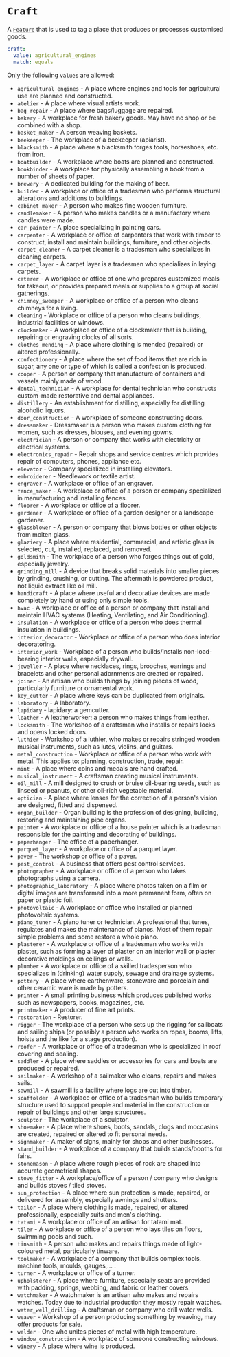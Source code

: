 # `Craft`

A [`Feature`](../settings/feature.md) that is used to tag a place that produces or processes customised goods.

```yml
craft:
  value: agricultural_engines
  match: equals
```

Only the following `value`s are allowed:

* `agricultural_engines` - A place where engines and tools for agricultural use are planned and constructed.
* `atelier` - A place where visual artists work.
* `bag_repair` - A place where bags/luggage are repaired.
* `bakery` - A workplace for fresh bakery goods. May have no shop or be combined with a shop.
* `basket_maker` - A person weaving baskets.
* `beekeeper` - The workplace of a beekeeper (apiarist).
* `blacksmith` - A place where a blacksmith forges tools, horseshoes, etc. from iron.
* `boatbuilder` - A workplace where boats are planned and constructed.
* `bookbinder` - A workplace for physically assembling a book from a number of sheets of paper.
* `brewery` - A dedicated building for the making of beer.
* `builder` - A workplace or office of a tradesman who performs structural alterations and additions to buildings.
* `cabinet_maker` - A person who makes fine wooden furniture.
* `candlemaker` - A person who makes candles or a manufactory where candles were made.
* `car_painter` - A place specializing in painting cars.
* `carpenter` - A workplace or office of carpenters that work with timber to construct, install and maintain buildings, furniture, and other objects.
* `carpet_cleaner` - A carpet cleaner is a tradesman who specializes in cleaning carpets.
* `carpet_layer` - A carpet layer is a tradesmen who specializes in laying carpets.
* `caterer` - A workplace or office of one who prepares customized meals for takeout, or provides prepared meals or supplies to a group at social gatherings.
* `chimney_sweeper` - A workplace or office of a person who cleans chimneys for a living.
* `cleaning` - Workplace or office of a person who cleans buildings, industrial facilities or windows.
* `clockmaker` - A workplace or office of a clockmaker that is building, repairing or engraving clocks of all sorts.
* `clothes_mending` - A place where clothing is mended (repaired) or altered professionally.
* `confectionery` - A place where the set of food items that are rich in sugar, any one or type of which is called a confection is produced.
* `cooper` - A person or company that manufacture of containers and vessels mainly made of wood.
* `dental_technician` - A workplace for dental technician who constructs custom-made restorative and dental appliances.
* `distillery` - An establishment for distilling, especially for distilling alcoholic liquors.
* `door_construction` - A workplace of someone constructing doors.
* `dressmaker` - Dressmaker is a person who makes custom clothing for women, such as dresses, blouses, and evening gowns.
* `electrician` - A person or company that works with electricity or electrical systems.
* `electronics_repair` - Repair shops and service centres which provides repair of computers, phones, appliance etc.
* `elevator` - Company specialized in installing elevators.
* `embroiderer` - Needlework or textile artist.
* `engraver` - A workplace or office of an engraver.
* `fence_maker` - A workplace or office of a person or company specialized in manufacturing and installing fences.
* `floorer` - A workplace or office of a floorer.
* `gardener` - A workplace or office of a garden designer or a landscape gardener.
* `glassblower` - A person or company that blows bottles or other objects from molten glass.
* `glaziery` - A place where residential, commercial, and artistic glass is selected, cut, installed, replaced, and removed.
* `goldsmith` - The workplace of a person who forges things out of gold, especially jewelry.
* `grinding_mill` - A device that breaks solid materials into smaller pieces by grinding, crushing, or cutting. The aftermath is powdered product, not liquid extract like oil mill.
* `handicraft` - A place where useful and decorative devices are made completely by hand or using only simple tools.
* `hvac` - A workplace or office of a person or company that install and maintain HVAC systems (Heating, Ventilating, and Air Conditioning).
* `insulation` - A workplace or office of a person who does thermal insulation in buildings.
* `interior_decorator` - Workplace or office of a person who does interior decoratoring.
* `interior_work` - Workplace of a person who builds/installs non-load-bearing interior walls, especially drywall.
* `jeweller` - A place where necklaces, rings, brooches, earrings and bracelets and other personal adornments are created or repaired.
* `joiner` - An artisan who builds things by joining pieces of wood, particularly furniture or ornamental work.
* `key_cutter` - A place where keys can be duplicated from originals.
* `laboratory` - A laboratory.
* `lapidary` - lapidary: a gemcutter.
* `leather` - A leatherworker; a person who makes things from leather.
* `locksmith` - The workshop of a craftsman who installs or repairs locks and opens locked doors.
* `luthier` - Workshop of a luthier, who makes or repairs stringed wooden musical instruments, such as lutes, violins, and guitars.
* `metal_construction` - Workplace or office of a person who work with metal. This applies to: planning, construction, trade, repair.
* `mint` - A place where coins and medals are hand crafted.
* `musical_instrument` - A craftsman creating musical instruments.
* `oil_mill` - A mill designed to crush or bruise oil-bearing seeds, such as linseed or peanuts, or other oil-rich vegetable material.
* `optician` - A place where lenses for the correction of a person's vision are designed, fitted and dispensed.
* `organ_builder` - Organ building is the profession of designing, building, restoring and maintaining pipe organs.
* `painter` - A workplace or office of a house painter which is a tradesman responsible for the painting and decorating of buildings.
* `paperhanger` - The office of a paperhanger.
* `parquet_layer` - A workplace or office of a parquet layer.
* `paver` - The workshop or office of a paver.
* `pest_control` - A business that offers pest control services.
* `photographer` - A workplace or office of a person who takes photographs using a camera.
* `photographic_laboratory` - A place where photos taken on a film or digital images are transformed into a more permanent form, often on paper or plastic foil.
* `photovoltaic` - A workplace or office who installed or planned photovoltaic systems.
* `piano_tuner` - A piano tuner or technician. A professional that tunes, regulates and makes the maintenance of pianos. Most of them repair simple problems and some restore a whole piano.
* `plasterer` - A workplace or office of a tradesman who works with plaster, such as forming a layer of plaster on an interior wall or plaster decorative moldings on ceilings or walls.
* `plumber` - A workplace or office of a skilled tradesperson who specializes in (drinking) water supply, sewage and drainage systems.
* `pottery` - A place where earthenware, stoneware and porcelain and other ceramic ware is made by potters.
* `printer` - A small printing business which produces published works such as newspapers, books, magazines, etc.
* `printmaker` - A producer of fine art prints.
* `restoration` - Restorer.
* `rigger` - The workplace of a person who sets up the rigging for sailboats and sailing ships (or possibly a person who works on ropes, booms, lifts, hoists and the like for a stage production).
* `roofer` - A workplace or office of a tradesman who is specialized in roof covering and sealing.
* `saddler` - A place where saddles or accessories for cars and boats are produced or repaired.
* `sailmaker` - A workshop of a sailmaker who cleans, repairs and makes sails.
* `sawmill` - A sawmill is a facility where logs are cut into timber.
* `scaffolder` - A workplace or office of a tradesman who builds temporary structure used to support people and material in the construction or repair of buildings and other large structures.
* `sculptor` - The workplace of a sculptor.
* `shoemaker` - A place where shoes, boots, sandals, clogs and moccasins are created, repaired or altered to fit personal needs.
* `signmaker` - A maker of signs, mainly for shops and other businesses.
* `stand_builder` - A workplace of a company that builds stands/booths for fairs.
* `stonemason` - A place where rough pieces of rock are shaped into accurate geometrical shapes.
* `stove_fitter` - A workplace/office of a person / company who designs and builds stoves / tiled stoves.
* `sun_protection` - A place where sun protection is made, repaired, or delivered for assembly, especially awnings and shutters.
* `tailor` - A place where clothing is made, repaired, or altered professionally, especially suits and men's clothing.
* `tatami` - A workplace or office of an artisan for tatami mat.
* `tiler` - A workplace or office of a person who lays tiles on floors, swimming pools and such.
* `tinsmith` - A person who makes and repairs things made of light-coloured metal, particularly tinware.
* `toolmaker` - A workplace of a company that builds complex tools, machine tools, moulds, gauges,... .
* `turner` - A workplace or office of a turner.
* `upholsterer` - A place where furniture, especially seats are provided with padding, springs, webbing, and fabric or leather covers.
* `watchmaker` - A watchmaker is an artisan who makes and repairs watches. Today due to industrial production they mostly repair watches.
* `water_well_drilling` - A craftsman or company who drill water wells.
* `weaver` - Workshop of a person producing something by weaving, may offer products for sale.
* `welder` - One who unites pieces of metal with high temperature.
* `window_construction` - A workplace of someone constructing windows.
* `winery` - A place where wine is produced.
